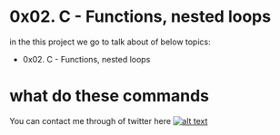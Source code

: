 # 0x02. C - Functions, nested loops

in the this project we go to talk about of below topics:

* 0x02. C - Functions, nested loops

# what do these commands
    
You can contact me through of twitter here [![alt text](https://cdn.icon-icons.com/icons2/1254/PNG/128/1495494667-jd13_84467.png)](https://twitter.com/Near_Fuentes")
